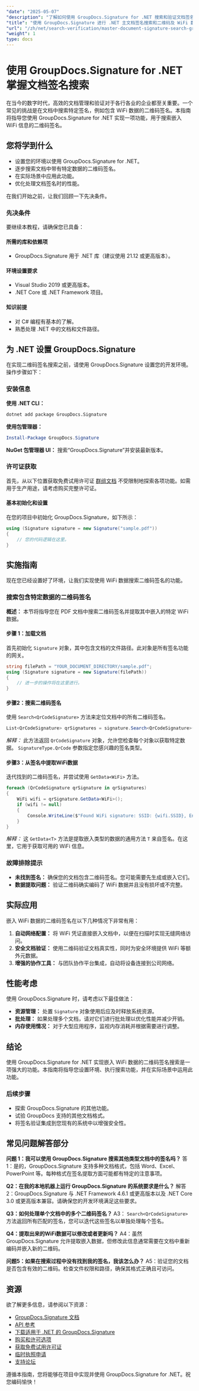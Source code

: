 ```yaml
---
"date": "2025-05-07"
"description": "了解如何使用 GroupDocs.Signature for .NET 搜索和验证文档签名，重点关注 WiFi 数据的二维码提取。"
"title": "使用 GroupDocs.Signature 进行 .NET 主文档签名搜索和二维码及 WiFi 数据提取"
"url": "/zh/net/search-verification/master-document-signature-search-groupdocs-signature/"
"weight": 1
type: docs
---
```

# 使用 GroupDocs.Signature for .NET 掌握文档签名搜索

在当今的数字时代，高效的文档管理和验证对于各行各业的企业都至关重要。一个常见的挑战是在文档中搜索特定签名，例如包含 WiFi 数据的二维码签名。本指南将指导您使用 GroupDocs.Signature for .NET 实现一项功能，用于搜索嵌入 WiFi 信息的二维码签名。

## 您将学到什么
- 设置您的环境以使用 GroupDocs.Signature for .NET。
- 逐步搜索文档中带有特定数据的二维码签名。
- 在实际场景中应用此功能。
- 优化处理文档签名时的性能。

在我们开始之前，让我们回顾一下先决条件。

### 先决条件
要继续本教程，请确保您已具备：

#### 所需的库和依赖项
- GroupDocs.Signature 用于 .NET 库（建议使用 21.12 或更高版本）。

#### 环境设置要求
- Visual Studio 2019 或更高版本。
- .NET Core 或 .NET Framework 项目。

#### 知识前提
- 对 C# 编程有基本的了解。
- 熟悉处理 .NET 中的文档和文件路径。

## 为 .NET 设置 GroupDocs.Signature
在实现二维码签名搜索之前，请使用 GroupDocs.Signature 设置您的开发环境。操作步骤如下：

### 安装信息
**使用 .NET CLI：**
```bash
dotnet add package GroupDocs.Signature
```
**使用包管理器：**
```powershell
Install-Package GroupDocs.Signature
```
**NuGet 包管理器 UI：**
搜索“GroupDocs.Signature”并安装最新版本。

### 许可证获取
首先，从以下位置获取免费试用许可证 [群组文档](https://purchase.groupdocs.com/temporary-license/) 不受限制地探索各项功能。如需用于生产用途，请考虑购买完整许可证。

#### 基本初始化和设置
在您的项目中初始化 GroupDocs.Signature，如下所示：
```csharp
using (Signature signature = new Signature("sample.pdf"))
{
    // 您的代码逻辑在这里。
}
```

## 实施指南
现在您已经设置好了环境，让我们实现使用 WiFi 数据搜索二维码签名的功能。

### 搜索包含特定数据的二维码签名
**概述：**
本节将指导您在 PDF 文档中搜索二维码签名并提取其中嵌入的特定 WiFi 数据。

#### 步骤 1：加载文档
首先初始化 `Signature` 对象，其中包含文档的文件路径。此对象是所有签名功能的网关。
```csharp
string filePath = "YOUR_DOCUMENT_DIRECTORY/sample.pdf";
using (Signature signature = new Signature(filePath))
{
    // 进一步的操作将在这里进行。
}
```
#### 步骤2：搜索二维码签名
使用 `Search<QrCodeSignature>` 方法来定位文档中的所有二维码签名。
```csharp
List<QrCodeSignature> qrSignatures = signature.Search<QrCodeSignature>(SignatureType.QrCode);
```
*解释：* 此方法返回 `QrCodeSignature` 对象，允许您检查每个对象以获取特定数据。 `SignatureType.QrCode` 参数指定您感兴趣的签名类型。

#### 步骤3：从签名中提取WiFi数据
迭代找到的二维码签名，并尝试使用 `GetData<WiFi>` 方法。
```csharp
foreach (QrCodeSignature qrSignature in qrSignatures)
{
    WiFi wifi = qrSignature.GetData<WiFi>();
    if (wifi != null)
    {
        Console.WriteLine($"Found WiFi signature: SSID: {wifi.SSID}, Encryption: {wifi.EncryptionType}, Password: {wifi.Password}");
    }
}
```
*解释：* 这 `GetData<T>` 方法是提取嵌入类型的数据的通用方法 `T` 来自签名。在这里，它用于获取可用的 WiFi 信息。

### 故障排除提示
- **未找到签名：** 确保您的文档包含二维码签名。您可能需要先生成或嵌入它们。
- **数据提取问题：** 验证二维码确实编码了 WiFi 数据并且没有损坏或不完整。

## 实际应用
嵌入 WiFi 数据的二维码签名在以下几种情况下非常有用：
1. **自动网络配置：** 将 WiFi 凭证直接嵌入文档中，以便在扫描时实现无缝网络访问。
2. **安全文档验证：** 使用二维码验证文档真实性，同时为安全环境提供 WiFi 等额外元数据。
3. **增强的协作工具：** 与团队协作平台集成，自动将设备连接到公司网络。

## 性能考虑
使用 GroupDocs.Signature 时，请考虑以下最佳做法：
- **资源管理：** 处置 `Signature` 对象使用后应及时释放系统资源。
- **批处理：** 如果处理多个文档，请对它们进行批处理以优化性能并减少开销。
- **内存使用情况：** 对于大型应用程序，监视内存消耗并根据需要进行调整。

## 结论
使用 GroupDocs.Signature for .NET 实现嵌入 WiFi 数据的二维码签名搜索是一项强大的功能。本指南将指导您设置环境、执行搜索功能，并在实际场景中运用此功能。

### 后续步骤
- 探索 GroupDocs.Signature 的其他功能。
- 试验 GroupDocs 支持的其他文档格式。
- 将签名验证集成到您现有的系统中以增强安全性。

## 常见问题解答部分
**问题 1：我可以使用 GroupDocs.Signature 搜索其他类型文档中的签名吗？**
答1：是的，GroupDocs.Signature 支持多种文档格式，包括 Word、Excel、PowerPoint 等。每种格式在签名提取方面可能都有特定的注意事项。

**Q2：在我的本地机器上运行 GroupDocs.Signature 的系统要求是什么？**
解答 2：GroupDocs.Signature 与 .NET Framework 4.6.1 或更高版本以及 .NET Core 3.0 或更高版本兼容。请确保您的开发环境满足这些要求。

**Q3：如何处理单个文档中的多个二维码签名？**
A3： `Search<QrCodeSignature>` 方法返回所有匹配的签名，您可以迭代这些签名以单独处理每个签名。

**Q4：提取出来的WiFi数据可以修改或者更新吗？**
A4：虽然 GroupDocs.Signature 允许提取嵌入数据，但修改此信息通常需要在文档中重新编码并嵌入新的二维码。

**问题5：如果在搜索过程中没有找到我的签名，我该怎么办？**
A5：验证您的文档是否包含有效的二维码。检查文件权限和路径，确保其格式正确且可访问。

## 资源
欲了解更多信息，请参阅以下资源：
- [GroupDocs.Signature 文档](https://docs.groupdocs.com/signature/net/)
- [API 参考](https://reference.groupdocs.com/signature/net/)
- [下载适用于 .NET 的 GroupDocs.Signature](https://releases.groupdocs.com/signature/net/)
- [购买和许可选项](https://purchase.groupdocs.com/buy)
- [获取免费试用许可证](https://releases.groupdocs.com/signature/net/)
- [临时执照申请](https://purchase.groupdocs.com/temporary-license/)
- [支持论坛](https://forum.groupdocs.com/c/signature/)

遵循本指南，您将能够在项目中实现并使用 GroupDocs.Signature for .NET。祝您编码愉快！